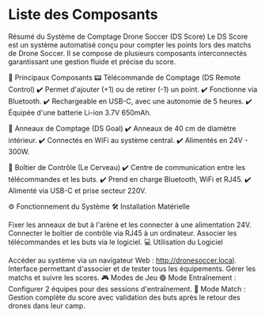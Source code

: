 # Liste des Composants

Résumé du Système de Comptage Drone Soccer (DS Score)
Le DS Score est un système automatisé conçu pour compter les points lors des matchs de Drone Soccer. Il se compose de plusieurs composants interconnectés garantissant une gestion fluide et précise du score.

📌 Principaux Composants
📟 Télécommande de Comptage (DS Remote Control)
✔️ Permet d'ajouter (+1) ou de retirer (-1) un point.
✔️ Fonctionne via Bluetooth.
✔️ Rechargeable en USB-C, avec une autonomie de 5 heures.
✔️ Équipée d'une batterie Li-ion 3.7V 650mAh.

🎯 Anneaux de Comptage (DS Goal)
✔️ Anneaux de 40 cm de diamètre intérieur.
✔️ Connectés en WiFi au système central.
✔️ Alimentés en 24V - 300W.

🧠 Boîtier de Contrôle (Le Cerveau)
✔️ Centre de communication entre les télécommandes et les buts.
✔️ Prend en charge Bluetooth, WiFi et RJ45.
✔️ Alimenté via USB-C et prise secteur 220V.

⚙️ Fonctionnement du Système
🛠️ Installation Matérielle

Fixer les anneaux de but à l'arène et les connecter à une alimentation 24V.
Connecter le boîtier de contrôle via RJ45 à un ordinateur.
Associer les télécommandes et les buts via le logiciel.
💻 Utilisation du Logiciel

Accéder au système via un navigateur Web : http://dronesoccer.local.
Interface permettant d'associer et de tester tous les équipements.
Gérer les matchs et suivre les scores.
🎮 Modes de Jeu
🟢 Mode Entraînement : Configurer 2 équipes pour des sessions d'entraînement.
🔴 Mode Match : Gestion complète du score avec validation des buts après le retour des drones dans leur camp.

